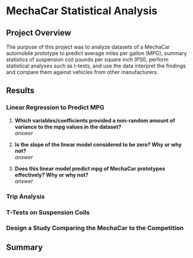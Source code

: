 # MechaCar Statistical Analysis

## Project Overview
The purpose of this project was to analyze datasets of a MechaCar automobile prototype to predict average miles per gallon (MPG), summary statistics of suspension coil pounds per square inch (PSI), perform statistical analyses such as t-tests, and use the data interpret the findings and compare them against vehicles from other manufacturers.<br/>

## Results
### Linear Regression to Predict MPG
1. **Which variables/coefficients provided a non-random amount of variance to the mpg values in the dataset?**</br>
*answer*

2. **Is the slope of the linear model considered to be zero? Why or why not?**</br>
*answer*

3. **Does this linear model predict mpg of MechaCar prototypes effectively? Why or why not?**</br>
*answer*

### Trip Analysis


### T-Tests on Suspension Coils


### Design a Study Comparing the MechaCar to the Competition



## Summary
